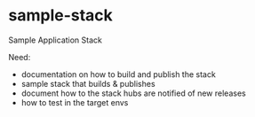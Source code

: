 # sample-stack
Sample Application Stack

Need:
* documentation on how to build and publish the stack
* sample stack that builds & publishes
* document how to the stack hubs are notified of new releases 
* how to test in the target envs
